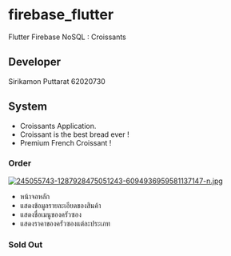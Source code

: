 # firebase_flutter

Flutter Firebase NoSQL : Croissants

## Developer

Sirikamon Puttarat 62020730

## System

- Croissants Application.
- Croissant is the best bread ever !
- Premium French Croissant !

### Order

[![245055743-1287928475051243-6094936959581137147-n.jpg](https://i.postimg.cc/Y9wxFyZ9/245055743-1287928475051243-6094936959581137147-n.jpg)](https://postimg.cc/R3Xf5GM5)

- หน้าจอหลัก
- แสดงข้อมูลรายละเอียดของสินค้า
- แสดงชื่อเมนูของครัวซอง
- แสดงราคาของครัวซองแต่ละประเภท

### Sold Out
